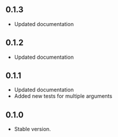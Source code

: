 ## 0.1.3

- Updated documentation

## 0.1.2

- Updated documentation

## 0.1.1

- Updated documentation
- Added new tests for multiple arguments

## 0.1.0

- Stable version.

